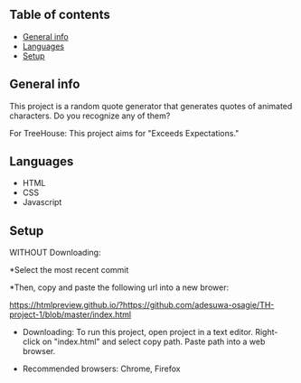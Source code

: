 ## Table of contents
* [General info](#general-info)
* [Languages](#languages)
* [Setup](#setup)

## General info
This project is a random quote generator that generates quotes of animated characters. Do you recognize any of them? 

For TreeHouse: This project aims for "Exceeds Expectations." 

## Languages
* HTML
* CSS
* Javascript

## Setup
WITHOUT Downloading: 

*Select the most recent commit

*Then, copy and paste the following url into a new brower:

https://htmlpreview.github.io/?https://github.com/adesuwa-osagie/TH-project-1/blob/master/index.html

* Downloading: To run this project, open project in a text editor. Right-click on "index.html" and select copy path. Paste path into a web browser.

* Recommended browsers: Chrome, Firefox